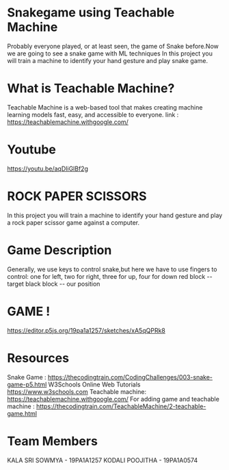 # Snakegame using Teachable Machine
Probably  everyone played, or at least seen, the game of Snake before.Now we are going to see a snake game with ML techniques
In this project you will train a machine to identify your hand gesture and play snake game.
# What is Teachable Machine?
Teachable Machine is a web-based tool that makes creating machine learning models fast, easy, and accessible to everyone.
link : https://teachablemachine.withgoogle.com/
# Youtube 
 https://youtu.be/aqDIiGlBf2g
# ROCK PAPER SCISSORS
   In this project you will train a machine to identify your hand gesture and play a rock
paper scissor game against a computer.
# Game Description
  Generally, we use keys to control snake,but here we have to  use fingers to control:
  one for left, 
  two for right,
  three for up, 
  four for down
  red block -- target 
  black block -- our position
#  GAME !  
  https://editor.p5js.org/19pa1a1257/sketches/xA5qQPRk8

# Resources
   Snake Game : https://thecodingtrain.com/CodingChallenges/003-snake-game-p5.html
   W3Schools Online Web Tutorials https://www.w3schools.com
   Teachable machine: https://teachablemachine.withgoogle.com/
   For adding game and teachable machine : https://thecodingtrain.com/TeachableMachine/2-teachable-game.html
# Team Members
KALA SRI SOWMYA - 19PA1A1257
KODALI POOJITHA - 19PA1A0574
 
